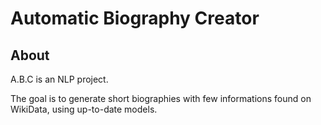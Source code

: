 # Automatic Biography Creator 

## About 

A.B.C is an NLP project.

The goal is to generate short biographies with few informations found on WikiData, using up-to-date models.
